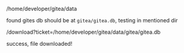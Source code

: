 
/home/developer/gitea/data


found gites db should be at `gitea/gitea.db`, testing in mentioned dir

/download?ticket=/home/developer/gitea/data/gitea/gitea.db

success, file downloaded!


